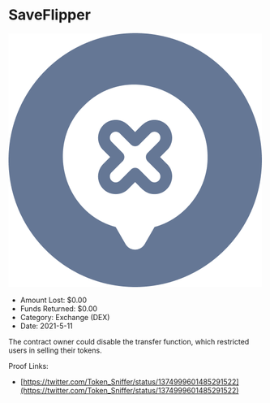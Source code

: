 # SaveFlipper
![SaveFlipper](/rektimages/SaveFlipper.png)
- Amount Lost: $0.00
- Funds Returned: $0.00
- Category: Exchange (DEX)
- Date: 2021-5-11

The contract owner could disable the transfer function, which restricted users in selling their tokens.  
  



Proof Links:
- [https://twitter.com/Token_Sniffer/status/1374999601485291522](https://twitter.com/Token_Sniffer/status/1374999601485291522)


